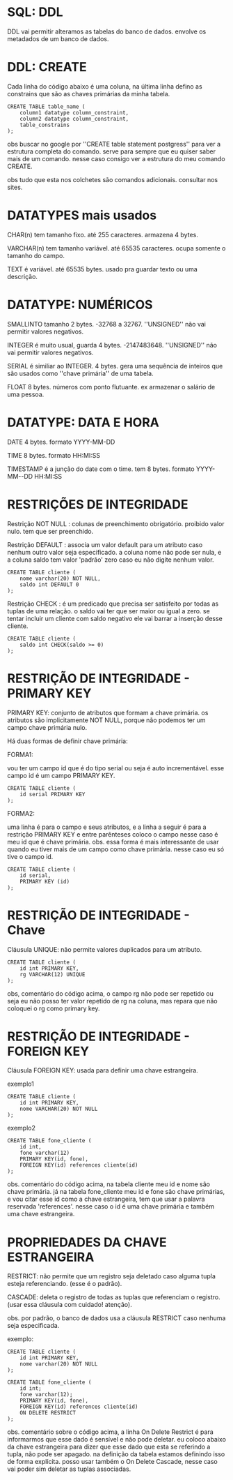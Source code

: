 # SQL: DDL
DDL vai permitir alteramos as tabelas do banco de dados. envolve os metadados de um banco de dados.

# DDL: CREATE
Cada linha do código abaixo é uma coluna, na última linha defino as constrains que são as chaves primárias da minha tabela.

```
CREATE TABLE table_name (
	column1 datatype column_constraint,
	column2 datatype column_constraint,	
	table_constrains
);
```

obs buscar no google por ''CREATE table statement postgress'' para ver a estrutura completa do comando. serve para sempre que eu quiser saber mais de um comando. nesse caso consigo ver a estrutura do meu comando CREATE. 

obs tudo que esta nos colchetes são comandos adicionais. consultar nos sites.

# DATATYPES mais usados
CHAR(n) tem tamanho fixo. até 255 caracteres. armazena 4 bytes. 

VARCHAR(n) tem tamanho variável. até 65535 caracteres. ocupa somente o tamanho do campo.

TEXT é variável. até 65535 bytes. usado pra guardar texto ou uma descrição.



# DATATYPE: NUMÉRICOS
SMALLINTO tamanho 2 bytes. -32768 a 32767. ''UNSIGNED'' não vai permitir valores negativos.

INTEGER é muito usual, guarda 4 bytes. -2147483648. ''UNSIGNED'' não vai permitir valores negativos.

SERIAL é similiar ao INTEGER. 4 bytes. gera uma sequência de inteiros que são usados como ''chave primária'' de uma tabela.

FLOAT 8 bytes. números com ponto flutuante. ex armazenar o salário de uma pessoa.


# DATATYPE: DATA E HORA
DATE 4 bytes. formato YYYY-MM-DD

TIME 8 bytes. formato HH:MI:SS

TIMESTAMP é a junção do date com o time. tem 8 bytes. formato YYYY-MM--DD HH:MI:SS


# RESTRIÇÕES DE INTEGRIDADE
Restrição NOT NULL : colunas de preenchimento obrigatório. proibido valor nulo. tem que ser preenchido.

Restrição DEFAULT : associa um valor default para um atributo caso nenhum outro valor seja especificado. a coluna nome não pode ser nula, e a coluna saldo tem valor 'padrão' zero caso eu não digite nenhum valor.

```
CREATE TABLE cliente (
	nome varchar(20) NOT NULL,
	saldo int DEFAULT 0
);
```

Restrição CHECK : é um predicado que precisa ser satisfeito por todas as tuplas de uma relação.
o saldo vai ter que ser maior ou igual a zero. se tentar incluir um cliente com saldo negativo ele vai barrar a inserção desse cliente.

```
CREATE TABLE cliente (
	saldo int CHECK(saldo >= 0)
);
```

# RESTRIÇÃO DE INTEGRIDADE - PRIMARY KEY
PRIMARY KEY: conjunto de atributos que formam a chave primária. os atributos são implicitamente NOT NULL, porque não podemos ter um campo chave primária nulo. 

Há duas formas de definir chave primária: 

FORMA1:

vou ter um campo id que é do tipo serial ou seja é auto incrementável. esse campo id é um campo PRIMARY KEY.

```
CREATE TABLE cliente (
	id serial PRIMARY KEY
);
```

FORMA2: 

uma linha é para o campo e seus atributos, e a linha a seguir é para a restrição PRIMARY KEY e entre parênteses coloco o campo nesse caso é meu id que é chave primária. obs. essa forma é mais interessante de usar quando eu tiver mais de um campo como chave primária. nesse caso eu só tive o campo id.

```
CREATE TABLE cliente (
	id serial,
	PRIMARY KEY (id)
);
```

# RESTRIÇÃO DE INTEGRIDADE - Chave
Cláusula UNIQUE:  não permite valores duplicados para um atributo.

```
CREATE TABLE cliente (
	id int PRIMARY KEY,
	rg VARCHAR(12) UNIQUE
);
```

obs, comentário do código acima, o campo rg não pode ser repetido ou seja eu não posso ter valor repetido de rg na coluna, mas repara que não coloquei o rg como primary key.

# RESTRIÇÃO DE INTEGRIDADE - FOREIGN KEY
Cláusula FOREIGN KEY:  usada para definir uma chave estrangeira.

exemplo1

```
CREATE TABLE cliente (
	id int PRIMARY KEY,
	nome VARCHAR(20) NOT NULL
);
```

exemplo2

```
CREATE TABLE fone_cliente (
	id int, 
	fone varchar(12)
	PRIMARY KEY(id, fone),
	FOREIGN KEY(id) references cliente(id)
);
```

obs. comentário do código acima, na tabela cliente meu id e nome são chave primária. já na tabela fone_cliente meu id e fone são chave primárias, e vou citar esse id como a chave estrangeira, tem que usar a palavra reservada 'references'. nesse caso o id é uma chave primária e também uma chave estrangeira. 

# PROPRIEDADES DA CHAVE ESTRANGEIRA
RESTRICT: não permite que um registro seja deletado caso alguma tupla esteja referenciando. (esse é o padrão).

CASCADE: deleta o registro de todas as tuplas que referenciam o registro. (usar essa cláusula com cuidado! atenção).

obs. por padrão, o banco de dados usa a cláusula RESTRICT caso nenhuma seja especificada.

exemplo:

```
CREATE TABLE cliente (
	id int PRIMARY KEY, 
	nome varchar(20) NOT NULL
);

CREATE TABLE fone_cliente (
	id int;
	fone varchar(12);
	PRIMARY KEY(id, fone),
	FOREIGN KEY(id) references cliente(id)
	ON DELETE RESTRICT
);
```

obs. comentário sobre o código acima, a linha On Delete Restrict é para informarmos que esse dado é sensível e não pode deletar. eu coloco abaixo da chave estrangeira para dizer que esse dado que esta se referindo a tupla, não pode ser apagado. na definição da tabela estamos definindo isso de forma explícita. posso usar também o On Delete Cascade, nesse caso vai poder sim deletar as tuplas associadas.


















